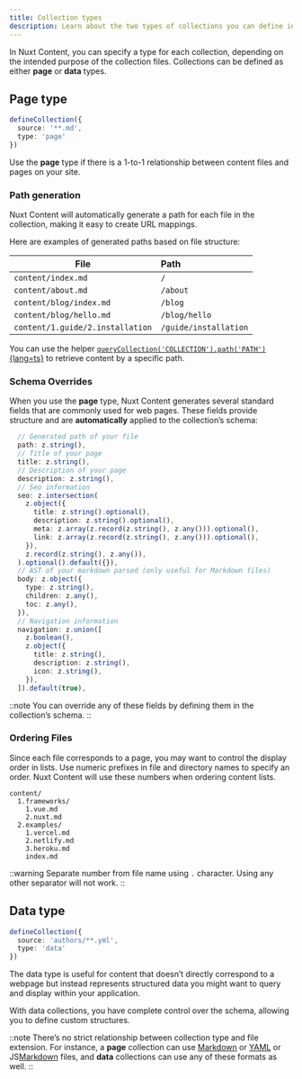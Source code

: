 ```yaml
---
title: Collection types
description: Learn about the two types of collections you can define in Nuxt Content.
---
```


In Nuxt Content, you can specify a type for each collection, depending on the intended purpose of the collection files. Collections can be defined as either **page** or **data** types.

## Page type

```ts
defineCollection({
  source: '**.md',
  type: 'page'
})
```

Use the **page** type if there is a 1-to-1 relationship between content files and pages on your site. 

### Path generation

Nuxt Content will automatically generate a path for each file in the collection, making it easy to create URL mappings.

Here are examples of generated paths based on file structure:

| File                             | Path         |
| -------------------------------- | :-------------------- |
| `content/index.md`               | `/`                   |
| `content/about.md`               | `/about`              |
| `content/blog/index.md`          | `/blog`               |
| `content/blog/hello.md`          | `/blog/hello`         |
| `content/1.guide/2.installation` | `/guide/installation` |


You can use the helper [`queryCollection('COLLECTION').path('PATH')`{lang=ts}](/composables/query-collection) to retrieve content by a specific path.

### Schema Overrides

When you use the **page** type, Nuxt Content generates several standard fields that are commonly used for web pages. These fields provide structure and are **automatically** applied to the collection’s schema:
```ts
  // Generated path of your file
  path: z.string(),
  // Title of your page
  title: z.string(),
  // Description of your page
  description: z.string(),
  // Seo information
  seo: z.intersection(
    z.object({
      title: z.string().optional(),
      description: z.string().optional(),
      meta: z.array(z.record(z.string(), z.any())).optional(),
      link: z.array(z.record(z.string(), z.any())).optional(),
    }),
    z.record(z.string(), z.any()),
  ).optional().default({}),
  // AST of your markdown parsed (only useful for Markdown files)
  body: z.object({
    type: z.string(),
    children: z.any(),
    toc: z.any(),
  }),
  // Navigation information
  navigation: z.union([
    z.boolean(),
    z.object({
      title: z.string(),
      description: z.string(),
      icon: z.string(),
    }),
  ]).default(true),
```

::note
You can override any of these fields by defining them in the collection’s schema.
::

### Ordering Files

Since each file corresponds to a page, you may want to control the display order in lists. Use numeric prefixes in file and directory names to specify an order. Nuxt Content will use these numbers when ordering content lists.

``` [Directory structure]
content/
  1.frameworks/
    1.vue.md
    2.nuxt.md
  2.examples/
    1.vercel.md
    2.netlify.md
    3.heroku.md
    index.md
```

::warning
Separate number from file name using `.` character. Using any other separator will not work.
::

## Data type

```ts
defineCollection({
  source: 'authors/**.yml',
  type: 'data'
})
```

The data type is useful for content that doesn’t directly correspond to a webpage but instead represents structured data you might want to query and display within your application.

With data collections, you have complete control over the schema, allowing you to define custom structures.

::note
There’s no strict relationship between collection type and file extension. For instance, a **page** collection can use [Markdown](/docs/usage/markdown) or [YAML](/docs/usage/yaml) or JS[Markdown](/docs/usage/json) files, and **data** collections can use any of these formats as well. 
::
